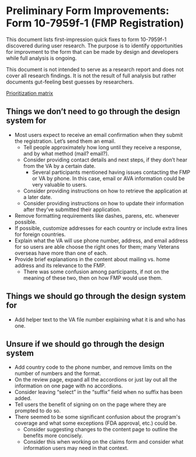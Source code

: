 # Preliminary Form Improvements: Form 10-7959f-1 (FMP Registration)

This document lists first-impression quick fixes to form 10-7959f-1 discovered during user research. The purpose is to identify opportunities for improvment to the form that can be made by design and developers while full analysis is ongoing.

This document is not intended to serve as a research report and does not cover all research findings. It is not the result of full analysis but rather documents gut-feeling best guesses by researchers.

[Prioritization matrix](https://app.mural.co/t/departmentofveteransaffairs9999/m/departmentofveteransaffairs9999/1716217052586/a2bc86c566749036601fe4d68331e62cf475e983?sender=u3844370d13a440a7859d3526)

## Things we don’t need to go through the design system for



* Most users expect to receive an email confirmation when they submit the registration. Let’s send them an email.
    * Tell people approximately how long until they receive a response, and by what method (mail? email?).
    * Consider providing contact details and next steps, if they don’t hear from the VA by a certain date.
        * Several participants mentioned having issues contacting the FMP or VA by phone. In this case, email or AVA information could be very valuable to users.
    * Consider providing instructions on how to retrieve the application at a later date.
    * Consider providing instructions on how to update their information after they’ve submitted their application.
* Remove formatting requirements like dashes, parens, etc. whenever possible.
* If possible, customize addresses for each country or include extra lines for foreign  countries.
* Explain what the VA will use phone number, address, and email address for so users are able choose the right ones for them; many Veterans overseas have more than one of each.
* Provide brief explanations in the content about mailing vs. home address and its relevance to the FMP.
    * There was some confusion among participants, if not on the meaning of these two, then on how FMP would use them.


## Things we should go through the design system for



* Add helper text to the VA file number explaining what it is and who has one.


## Unsure if we should go through the design system



* Add country code to the phone number, and remove limits on the number of numbers and the format.
* On the review page, expand all the accordions or just lay out all the information on one page with no accordions.
* Consider leaving “select” in the “suffix” field when no suffix has been added.
* Tell users the benefit of signing on on the page where they are prompted to do so.
* There seemed to be some significant confusion about the program's coverage and what some exceptions (FDA approval, etc.) could be.
    * Consider suggesting changes to the content page to outline the benefits more concisely.
    * Consider this when working on the claims form and consider what information users may need in that context.

